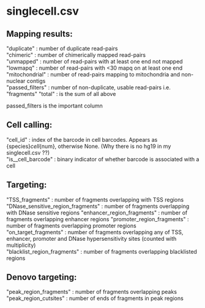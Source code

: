# singlecell.csv

## Mapping results:
                          
"duplicate" : number of duplicate read-pairs                    
"chimeric" : number of chimerically mapped read-pairs                       
"unmapped" : number of read-pairs with at least one end not mapped                     
"lowmapq" : number of read-pairs with <30 mapq on at least one end                         
"mitochondrial" : number of read-pairs mapping to mitochondria and non-nuclear contigs  
"passed_filters" : number of non-duplicate, usable read-pairs i.e. "fragments"
"total" : is the  sum of all above

passed_filters is the important column


## Cell calling: 
"cell_id" : index of the barcode in cell barcodes. Appears as {species}_cell_{num}, otherwise None. (Why there is no hg19 in my singlecell.csv ??)               
"is__cell_barcode" : binary indicator of whether barcode is associated with a cell


## Targeting:
"TSS_fragments" : number of fragments overlapping with TSS regions     
"DNase_sensitive_region_fragments" : number of fragments overlapping with DNase sensitive regions
"enhancer_region_fragments" : number of fragments overlapping enhancer regions 
"promoter_region_fragments" : number of fragments overlapping promoter regions     
"on_target_fragments" : number of fragments overlapping any of TSS, enhancer, promoter and DNase hypersensitivity sites (counted with multiplicity)   
"blacklist_region_fragments" : number of fragments overlapping blacklisted regions


## Denovo targeting:
"peak_region_fragments" : number of fragments overlapping peaks
"peak_region_cutsites" : number of ends of fragments in peak regions

